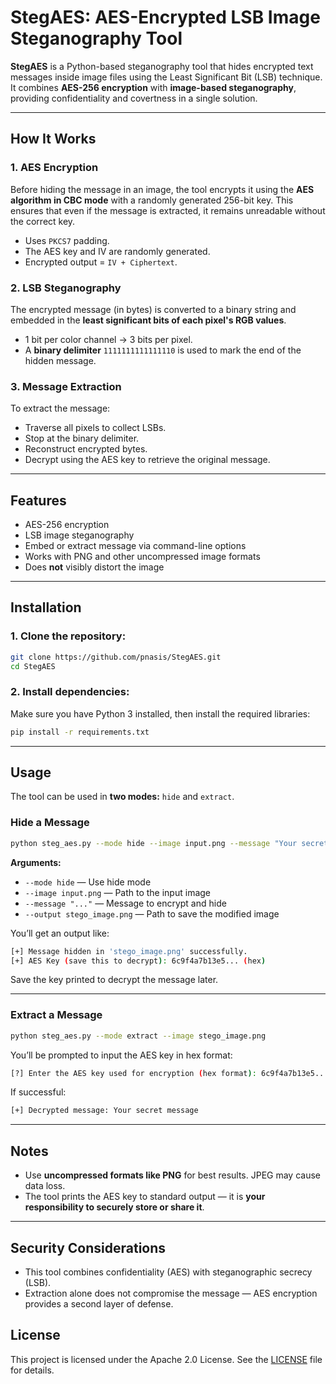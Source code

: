 # StegAES: AES-Encrypted LSB Image Steganography Tool

**StegAES** is a Python-based steganography tool that hides encrypted text messages inside image files using the Least Significant Bit (LSB) technique. It combines **AES-256 encryption** with **image-based steganography**, providing confidentiality and covertness in a single solution.

---

## How It Works

### 1. **AES Encryption**
Before hiding the message in an image, the tool encrypts it using the **AES algorithm in CBC mode** with a randomly generated 256-bit key. This ensures that even if the message is extracted, it remains unreadable without the correct key.

- Uses `PKCS7` padding.
- The AES key and IV are randomly generated.
- Encrypted output = `IV + Ciphertext`.

### 2. **LSB Steganography**
The encrypted message (in bytes) is converted to a binary string and embedded in the **least significant bits of each pixel's RGB values**.

- 1 bit per color channel → 3 bits per pixel.
- A **binary delimiter** `1111111111111110` is used to mark the end of the hidden message.

### 3. **Message Extraction**
To extract the message:
- Traverse all pixels to collect LSBs.
- Stop at the binary delimiter.
- Reconstruct encrypted bytes.
- Decrypt using the AES key to retrieve the original message.

---

## Features

- AES-256 encryption
- LSB image steganography
- Embed or extract message via command-line options
- Works with PNG and other uncompressed image formats
- Does **not** visibly distort the image

---

## Installation

### 1. Clone the repository:
```bash
git clone https://github.com/pnasis/StegAES.git
cd StegAES
```

### 2. Install dependencies:

Make sure you have Python 3 installed, then install the required libraries:
```bash
pip install -r requirements.txt
```

---

## Usage

The tool can be used in **two modes:** `hide` and `extract`.

### Hide a Message
```bash
python steg_aes.py --mode hide --image input.png --message "Your secret message" --output stego_image.png
```

**Arguments:**

- `--mode hide` — Use hide mode
- `--image input.png` — Path to the input image
- `--message "..."` — Message to encrypt and hide
- `--output stego_image.png` — Path to save the modified image

You’ll get an output like:
```bash
[+] Message hidden in 'stego_image.png' successfully.
[+] AES Key (save this to decrypt): 6c9f4a7b13e5... (hex)
```
Save the key printed to decrypt the message later.

---

### Extract a Message
```bash
python steg_aes.py --mode extract --image stego_image.png
```

You’ll be prompted to input the AES key in hex format:
```bash
[?] Enter the AES key used for encryption (hex format): 6c9f4a7b13e5...
```

If successful:
```bash
[+] Decrypted message: Your secret message
```

---

## Notes

- Use **uncompressed formats like PNG** for best results. JPEG may cause data loss.
- The tool prints the AES key to standard output — it is **your responsibility to securely store or share it**.

---

## Security Considerations

- This tool combines confidentiality (AES) with steganographic secrecy (LSB).
- Extraction alone does not compromise the message — AES encryption provides a second layer of defense.

## License

This project is licensed under the Apache 2.0 License. See the [LICENSE](LICENSE) file for details.
